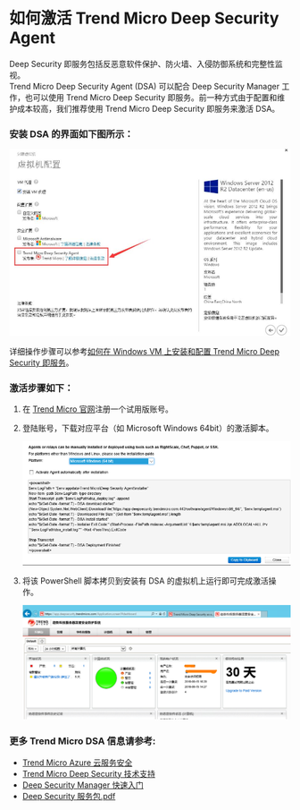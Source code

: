 <properties
                pageTitle="如何激活 Trend Micro Deep Sercurity for Azure"
                description="如何激活使用趋势科技的 DSA "
                services="virtual-machines"
                documentationCenter=""
                authors=""
                manager=""
                editor=""
                tags="Azure VM,DSA,Trend Micro"/>

<tags
                ms.service="virtual-machines-aog"
                ms.date="12/23/2016"
                wacn.date="12/23/2016"/>

# 如何激活 Trend Micro Deep Security Agent

Deep Security 即服务包括反恶意软件保护、防火墙、入侵防御系统和完整性监视。  
Trend Micro Deep Security Agent (DSA) 可以配合 Deep Security Manager 工作，也可以使用 Trend Micro Deep Security 即服务。前一种方式由于配置和维护成本较高，我们推荐使用 Trend Micro Deep Security 即服务来激活 DSA。

### 安装 DSA 的界面如下图所示： ###

![install](./media/aog-virtual-machines-howto-activate-dsa/install.png)

详细操作步骤可以参考[如何在 Windows VM 上安装和配置 Trend Micro Deep Security 即服务](/documentation/articles/virtual-machines-windows-classic-install-trend)。

### 激活步骤如下： ###

1.	在 [Trend Micro 官网](https://app.deepsecurity.trendmicro.com/SignUp.screen)注册一个试用版账号。
2.	登陆账号，下载对应平台（如 Microsoft Windows 64bit）的激活脚本。

	![active](./media/aog-virtual-machines-howto-activate-dsa/active.png)

3.	将该 PowerShell 脚本拷贝到安装有 DSA 的虚拟机上运行即可完成激活操作。

	![active-2](./media/aog-virtual-machines-howto-activate-dsa/active-2.png)


### 更多 Trend Micro DSA 信息请参考: ###

- [Trend Micro Azure 云服务安全](http://www.trendmicro.com/azure/)  
- [Trend Micro Deep Security 技术支持](https://help.deepsecurity.trendmicro.com/welcome.html)  
- [Deep Security Manager 快速入门](https://help.deepsecurity.trendmicro.com/azure-marketplace-getting-started-with-deep-security.html)  
- [Deep Security 服务包.pdf](http://docs.trendmicro.com/all/ent/ds/v9.6_sp1/en-us/Deep_Security_96_SP1_Admin_Guide_EN.pdf)  

